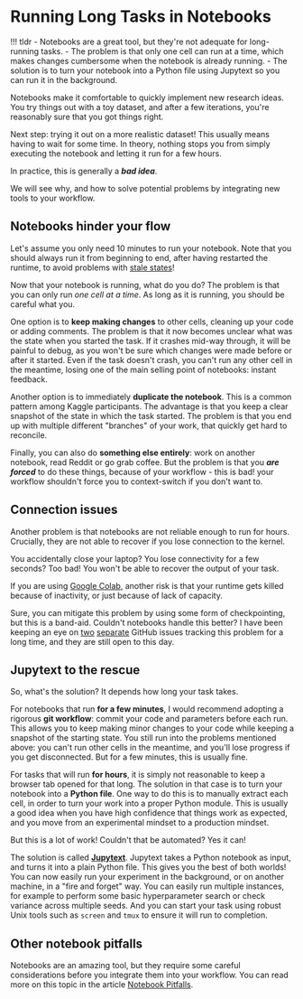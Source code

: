 # Running Long Tasks in Notebooks

!!! tldr
    - Notebooks are a great tool, but they're not adequate for long-running tasks.
    - The problem is that only one cell can run at a time, which makes changes cumbersome when the notebook is already running.
    - The solution is to turn your notebook into a Python file using Jupytext so you can run it in the background.

Notebooks make it comfortable to quickly implement new research ideas. 
You try things out with a toy dataset, and after a few iterations, you're reasonably sure that you got things right. 

Next step: trying it out on a more realistic dataset! This usually means having to wait for some time.
In theory, nothing stops you from simply executing the notebook and letting it run for a few hours.
 
In practice, this is generally a ***bad idea***.

We will see why, and how to solve potential problems by integrating new tools to your workflow.

Notebooks hinder your flow
---

Let's assume you only need 10 minutes to run your notebook. 
Note that you should always run it from beginning to end, after having restarted the runtime, to avoid problems with [stale states](notebook-pitfalls.md#error-prone-execution-flow)! 

Now that your notebook is running, what do you do? The problem is that you can only run *one cell at a time*.
As long as it is running, you should be careful what you.

One option is to **keep making changes** to other cells, cleaning up your code or adding comments. 
The problem is that it now becomes unclear what was the state when you started the task. 
If it crashes mid-way through, it will be painful to debug, as you won't be sure which changes were made before or after it started.
Even if the task doesn't crash, you can't run any other cell in the meantime, losing one of the main selling point of notebooks: instant feedback.

Another option is to immediately **duplicate the notebook**. This is a common pattern among Kaggle participants.
The advantage is that you keep a clear snapshot of the state in which the task started. 
The problem is that you end up with multiple different "branches" of your work, that quickly get hard to reconcile.

Finally, you can also do **something else entirely**: work on another notebook, read Reddit or go grab coffee. 
But the problem is that you **_are forced_** to do these things, because of your workflow - this is bad! your workflow shouldn't force you to context-switch if you don't want to.

Connection issues
---

Another problem is that notebooks are not reliable enough to run for hours. Crucially, they are not able to recover if you lose connection to the kernel.

You accidentally close your laptop? You lose connectivity for a few seconds? Too bad! You won't be able to recover the output of your task.

If you are using [Google Colab](https://colab.research.google.com/), another risk is that your runtime gets killed because of inactivity, or just because of lack of capacity.

Sure, you can mitigate this problem by using some form of checkpointing, but this is a band-aid. Couldn't notebooks handle this better? I have been keeping an eye on [two](https://github.com/jupyter/notebook/issues/1150) [separate](https://github.com/jupyterlab/jupyterlab/issues/2833) GitHub issues tracking this problem for a long time, and they are still open to this day.

Jupytext to the rescue
---

So, what's the solution? It depends how long your task takes. 

For notebooks that run **for a few minutes**, I would recommend adopting a rigorous **git workflow**: commit your code and parameters before each run. This allows you to keep making minor changes to your code while keeping a snapshot of the starting state. You still run into the problems mentioned above: you can't run other cells in the meantime, and you'll lose progress if you get disconnected. But for a few minutes, this is usually fine.

For tasks that will run **for hours**, it is simply not reasonable to keep a browser tab opened for that long. The solution in that case is to turn your notebook into a **Python file**. One way to do this is to manually extract each cell, in order to turn your work into a proper Python module. This is usually a good idea when you have high confidence that things work as expected, and you move from an experimental mindset to a production mindset.

But this is a lot of work! Couldn't that be automated? Yes it can!

The solution is called **[Jupytext](https://github.com/mwouts/jupytext)**. Jupytext takes a Python notebook as input, and turns it into a plain Python file. This gives you the best of both worlds! You can now easily run your experiment in the background, or on another machine, in a "fire and forget" way. You can easily run multiple instances, for example to perform some basic hyperparameter search or check variance across multiple seeds. And you can start your task using robust Unix tools such as `screen` and `tmux` to ensure it will run to completion. 

Other notebook pitfalls
---

Notebooks are an amazing tool, but they require some careful considerations before you integrate them into your workflow. You can read more on this topic in the article [Notebook Pitfalls](notebook-pitfalls.md). 